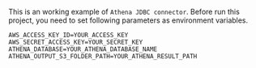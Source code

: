 This is an working example of `Athena JDBC connector`. Before run this project, you need to set following parameters as environment variables.

```
AWS_ACCESS_KEY_ID=YOUR_ACCESS_KEY
AWS_SECRET_ACCESS_KEY=YOUR_SECRET_KEY
ATHENA_DATABASE=YOUR_ATHENA_DATABASE_NAME
ATHENA_OUTPUT_S3_FOLDER_PATH=YOUR_ATHENA_RESULT_PATH
```
